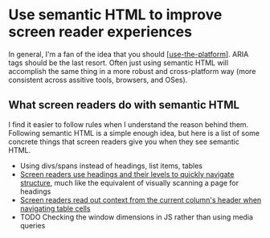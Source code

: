 # Use semantic HTML to improve screen reader experiences

In general, I'm a fan of the idea that you should [[use-the-platform]]. ARIA tags should be the last resort. Often just using semantic HTML will accomplish the same thing in a more robust and cross-platform way (more consistent across assitive tools, browsers, and OSes).

## What screen readers do with semantic HTML

I find it easier to follow rules when I understand the reason behind them. Following semantic HTML is a simple enough idea, but here is a list of some concrete things that screen readers give you when they see semantic HTML.

- Using divs/spans instead of headings, list items, tables
- [Screen readers use headings and their levels to quickly navigate structure](https://twitter.com/dillontkearns/status/1406989801862045699), much like the equivalent of visually scanning a page for headings
- [Screen readers read out context from the current column's header when navigating table cells](https://youtu.be/hRBSPqxi3Ow?t=2102)
- TODO Checking the window dimensions in JS rather than using media queries

[//begin]: # "Autogenerated link references for markdown compatibility"
[use-the-platform]: use-the-platform "Use the Platform"
[//end]: # "Autogenerated link references"
